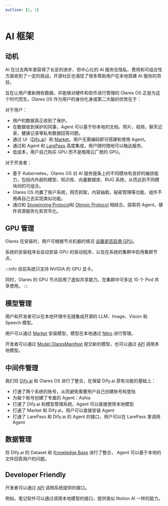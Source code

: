 ```yaml
---
outline: [2, 3]
---
```


# AI 框架

## 动机

AI 在过去两年里获得了长足的进步，但中心化的 AI 服务在隐私、费用和可组合性方面收到了一定的挑战，开源社区也涌现了很多帮助用户在本地搭建 AI 服务的项目。

旨在让用户重新拥有数据，并能够对硬件和软件进行管理的 Olares OS 正是为这个时代而生。Olares OS 作为用户的身份化身或第二大脑的优势在于：

对于用户：

- 用户的数据真正收到了保护。
- 在数据收到保护的同事，Agent 可以基于你本地的文档，照片，视频，聊天记录，健康记录等私有数据回答问题。
- 通过 UI（[Dify.ai](../../how-to/olares/dify.md)）和 [Market](../../how-to/olares/market/index.md)，用户无需编码即可搭建和使用 Agent。
- 通过和 Agent 和 [LarePass](../../how-to/larepass/overview.md) 高度集成，用户随时随地可以触达服务。
- 低成本，用户自己购买 GPU 而不是租用云厂商的 GPU。

对于开发者：

- 基于 Kubernetes，Olares OS 对 AI 服务链条上的不同模块有良好的编排能力，包括内外部的模型、知识库、向量数据库、RUG 系统，从而达到不同模块间的可组合。
- Olares OS 内置了账户系统，网页抓取，内容抽取，秘密管理等功能，组件不用再自己去实现类似功能。
- 通过和 [Snowinning Protocol](../../developer/contribute/snowinning/overview.md)和 [Otmoic Protocol](../protocol/otmoic.md) 相结合，探索将 Agent，硬件资源服务化和货币化。


## GPU 管理

Olares 在安装时，用户可根据节点机器的情况 [设置是否启用 GPU](../../developer/develop/advanced/cli.md#olares-安装脚本的命令行参数)。

系统的安装程序会自动安装 GPU 的驱动程序，以及在系统的集群中启用集群节点。

:::info
目前系统只支持 NVIDIA 的 GPU 显卡。

同时，Olares 的 GPU 节点启用了虚拟共享能力。在集群中可多达 10 个 Pod 共享使用。
:::

## 模型管理

用户和开发者可以在本地环境中无缝集成开源的 LLM、Image、Vision 和 Speech 模型。

用户可以通过 [Market](../../how-to/olares/market/index.md) 安装模型，模型在本地通过 [Nitro](https://nitro.jan.ai/) 进行管理。

开发者可以通过 [Model OlaresManifest](../../developer/develop/package/model.md) 提交新的模型，也可以通过 [API](../../developer/develop/advanced/ai.md) 调用本地模型。

## 中间件管理

我们将 [Dify.ai](https://docs.dify.ai/) 和 Olares OS 进行了整合，在保留 Dify.ai 原有功能的基础上：

- 打通了两个系统的账号，从而避免需要用户自己创建账号和登陆
- 为每个账号创建了专属的 Agent：Ashia
- 打通了 Dify.ai 和模型管理系统，Agent 可以直接使用本地模型
- 打通了 Market 和 Dify.ai，用户可以直接安装 Agent
- 打通了 LarePass 和 Dify.ai 的 Agent 的接口，用户可以在 LarePass 里调用 Agent

## 数据管理

将 Dify.ai 的 Dataset 和 [Knowledge Base](../../how-to/olares/settings/knowledge.md) 进行了整合， Agent 可以基于本地的文件回答用户的问题。

## Developer Friendly

开发者可以通过 [API](../../developer/develop/advanced/ai.md) 调用系统提供的接口。

例如，笔记软件可以通过调用本地模型的接口，提供类似 Notion AI 一样的能力。
